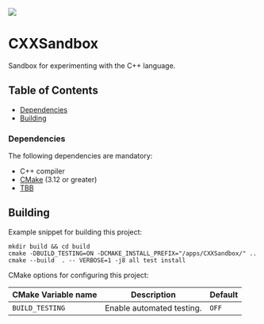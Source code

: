 <a href="https://github.com/moddyz/CXXSandbox/actions?query=workflow%3A%22Build+and+test%22"><img src="https://github.com/moddyz/CXXSandbox/workflows/Build%20and%20test/badge.svg"/></a>

# CXXSandbox

Sandbox for experimenting with the C++ language.

## Table of Contents

- [Dependencies](#dependencies)
- [Building](#building)

### Dependencies

The following dependencies are mandatory:
- C++ compiler
- [CMake](https://cmake.org/documentation/) (3.12 or greater)
- [TBB](https://github.com/oneapi-src/oneTBB)

## Building

Example snippet for building this project:
```
mkdir build && cd build
cmake -DBUILD_TESTING=ON -DCMAKE_INSTALL_PREFIX="/apps/CXXSandbox/" ..
cmake --build  . -- VERBOSE=1 -j8 all test install
```
CMake options for configuring this project:

| CMake Variable name     | Description                                                            | Default |
| ----------------------- | ---------------------------------------------------------------------- | ------- |
| `BUILD_TESTING`         | Enable automated testing.                                              | `OFF`   |
